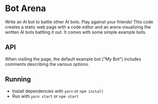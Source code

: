 # Bot Arena
Write an AI bot to battle other AI bots. Play against your friends!
This code creates a static web page with a code editor and an arena visualizing the written AI bots battling it out.
It comes with some simple example bots.

## API
When visiting the page, the default example bot ("My Bot") includes comments describing the various options.

## Running
- Install dependencies with `yarn` or `npm install`
- Run with `yarn start` or `npm start`
